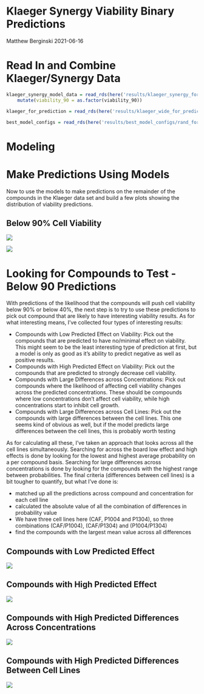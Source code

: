 Klaeger Synergy Viability Binary Predictions
================
Matthew Berginski
2021-06-16

# Read In and Combine Klaeger/Synergy Data

``` r
klaeger_synergy_model_data = read_rds(here('results/klaeger_synergy_for_classification_90.rds')) %>%
    mutate(viability_90 = as.factor(viability_90))

klaeger_for_prediction = read_rds(here('results/klaeger_wide_for_prediction.rds'))
```

``` r
best_model_configs = read_rds(here('results/best_model_configs/rand_forest.rds'))
```

# Modeling

# Make Predictions Using Models

Now to use the models to make predictions on the remainder of the
compounds in the Klaeger data set and build a few plots showing the
distribution of viability predictions.

## Below 90% Cell Viability

![](build_klaeger_synergy_binary_predictions_files/figure-gfm/unnamed-chunk-5-1.png)<!-- -->

![](build_klaeger_synergy_binary_predictions_files/figure-gfm/unnamed-chunk-6-1.png)<!-- -->

# Looking for Compounds to Test - Below 90 Predictions

With predictions of the likelihood that the compounds will push cell
viability below 90% or below 40%, the next step is to try to use these
predictions to pick out compound that are likely to have interesting
viability results. As for what interesting means, I’ve collected four
types of interesting results:

-   Compounds with Low Predicted Effect on Viability: Pick out the
    compounds that are predicted to have no/minimal effect on viability.
    This might seem to be the least interesting type of prediction at
    first, but a model is only as good as it’s ability to predict
    negative as well as positive results.
-   Compounds with High Predicted Effect on Viability: Pick out the
    compounds that are predicted to strongly decrease cell viability.
-   Compounds with Large Differences across Concentrations: Pick out
    compounds where the likelihood of affecting cell viability changes
    across the predicted concentrations. These should be compounds where
    low concentrations don’t affect cell viability, while high
    concentrations start to inhibit cell growth.
-   Compounds with Large Differences across Cell Lines: Pick out the
    compounds with large differences between the cell lines. This one
    seems kind of obvious as well, but if the model predicts large
    differences between the cell lines, this is probably worth testing

As for calculating all these, I’ve taken an approach that looks across
all the cell lines simultaneously. Searching for across the board low
effect and high effects is done by looking for the lowest and highest
average probability on a per compound basis. Searching for large
differences across concentrations is done by looking for the compounds
with the highest range between probabilities. The final criteria
(differences between cell lines) is a bit tougher to quantify, but what
I’ve done is:

-   matched up all the predictions across compound and concentration for
    each cell line
-   calculated the absolute value of all the combination of differences
    in probability value
-   We have three cell lines here (CAF, P1004 and P1304), so three
    combinations (CAF/P1004), (CAF/P1304) and (P1004/P1304)
-   find the compounds with the largest mean value across all
    differences

## Compounds with Low Predicted Effect

![](build_klaeger_synergy_binary_predictions_files/figure-gfm/low%20effect%20below%2090-1.png)<!-- -->

## Compounds with High Predicted Effect

![](build_klaeger_synergy_binary_predictions_files/figure-gfm/high%20effect%20below%2090-1.png)<!-- -->

## Compounds with High Predicted Differences Across Concentrations

![](build_klaeger_synergy_binary_predictions_files/figure-gfm/concentration%20diff%20below%2090-1.png)<!-- -->

## Compounds with High Predicted Differences Between Cell Lines

![](build_klaeger_synergy_binary_predictions_files/figure-gfm/cell%20line%20diff%20below%2090-1.png)<!-- -->
